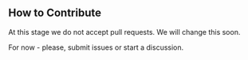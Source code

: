 <!--
*******************************************************************************
* MIT License
*
* Copyright (C) Intel Corporation
*
* Permission is hereby granted, free of charge, to any person obtaining a copy
* of this software and associated documentation files (the "Software"), to deal
* in the Software without restriction, including without limitation the rights
* to use, copy, modify, merge, publish, distribute, sublicense, and/or sell
* copies of the Software, and to permit persons to whom the Software is
* furnished to do so, subject to the following conditions:

* The above copyright notice and this permission notice shall be included in all
* copies or substantial portions of the Software.

* THE SOFTWARE IS PROVIDED "AS IS", WITHOUT WARRANTY OF ANY KIND, EXPRESS OR
* IMPLIED, INCLUDING BUT NOT LIMITED TO THE WARRANTIES OF MERCHANTABILITY,
* FITNESS FOR A PARTICULAR PURPOSE AND NONINFRINGEMENT. IN NO EVENT SHALL THE
* AUTHORS OR COPYRIGHT HOLDERS BE LIABLE FOR ANY CLAIM, DAMAGES OR OTHER
* LIABILITY, WHETHER IN AN ACTION OF CONTRACT, TORT OR OTHERWISE, ARISING FROM,
* OUT OF OR IN CONNECTION WITH THE SOFTWARE OR THE USE OR OTHER DEALINGS IN THE
* SOFTWARE.
******************************************************************************/-->

## How to Contribute 

At this stage we do not accept pull requests. We will change this soon. 

For now - please, submit issues or start a discussion. 